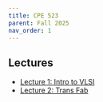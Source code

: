 ```yaml
---
title: CPE 523
parent: Fall 2025
nav_order: 1
---
```


## Lectures 
- [Lecture 1: Intro to VLSI](523_lectures/cpe523.lect1.intro.pdf)
- [Lecture 2: Trans Fab](523_lectures/cpe523.lect2.Trans-Fab.pdf)
